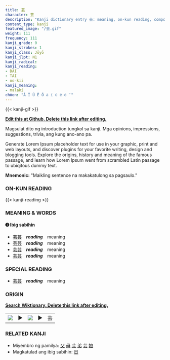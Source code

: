 ```yaml
---
title: 芸
character: 芸
description: "Kanji dictionary entry 芸: meaning, on-kun reading, compounds, origin, related kanji"
content_type: kanji
featured_image: "/芸.gif"
weight: 111
frequency: 111
kanji_grade: 0
kanji_strokes: 1
kanji_class: Jōyō
kanji_jlpt: N1
kanji_radical: 
kanji_reading: 
- DAI
- TAI
- oo-kii
kanji_meaning:
- malaki
chōon: "Ā Ī Ū Ē Ō ā ī ū ē ō ’"
---
```

[//]: # (Don't edit the line below. Kanji animated GIF code is automatically generated.)
{{< kanji-gif >}}

[//]: # (Edit below this line.)

**[Edit this at Github. Delete this link after editing.](https://github.com/tim0g/tim/tree/main/content/kanji/芸/index.md)**

Magsulat dito ng introduction tungkol sa kanji. Mga opinions, impressions, suggestions, trivia, ang kung ano-ano pa.

Generate Lorem Ipsum placeholder text for use in your graphic, print and web layouts, and discover plugins for your favorite writing, design and blogging tools. Explore the origins, history and meaning of the famous passage, and learn how Lorem Ipsum went from scrambled Latin passage to ubiqitous dummy text.
 
**Mnemonic:** "Maikling sentence na makakatulong sa pagsaulo."

### ON-KUN READING

[//]: # (Don't edit the line below. ON-KUN READING code is automatically generated.)
{{< kanji-reading >}}

### MEANING & WORDS

#### ➊ **Ibig sabihin**
  - [芸](../芸)[芸](../芸)　***reading***　meaning
  - [芸](../芸)[芸](../芸)　***reading***　meaning
  - [芸](../芸)[芸](../芸)　***reading***　meaning
  - [芸](../芸)[芸](../芸)　***reading***　meaning

### SPECIAL READING
  - [芸](../芸)[芸](../芸)　***reading***　meaning

### ORIGIN

**[Search Wiktionary. Delete this link after editing.](https://wiktionary.org/wiki/芸)**
<table class="kanji-table"><tr><td>
<img src="60px-芸-bronze.svg.png">
</td><td>▶</td><td>
<img src="60px-芸-oracle.svg.png">
</td><td>▶</td>
<td class="kanji-origin">芸</td>
</tr></table>

### RELATED KANJI
- Miyembro ng pamilya: [父](../父) [母](../母) [芸](../芸) [弟](../弟) [芸](../芸) [娘](../娘)
- Magkatulad ang ibig sabihin: [日](../日)
